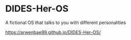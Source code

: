 # DIDES-Her-OS
A fictional OS that talks to you with different personalities


https://arwenbae99.github.io/DIDES-Her-OS/
